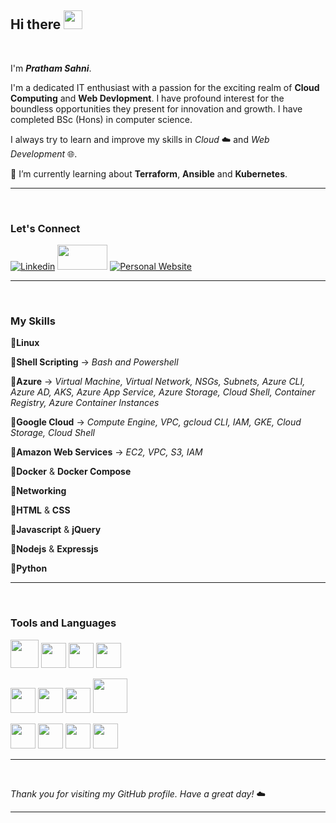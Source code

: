 ## Hi there <img src="https://raw.githubusercontent.com/MartinHeinz/MartinHeinz/master/wave.gif" width="30px"> 

<br> 

I'm ***Pratham Sahni***.

I'm a dedicated IT enthusiast with a passion for the exciting realm of **Cloud Computing** and **Web Devlopment**. I have profound interest for the boundless opportunities they present for innovation and growth. I have completed BSc (Hons) in computer science. 

I always try to learn and improve my skills in *Cloud* ☁️ and *Web Development* 🌐.

🌱 I’m currently learning about **Terraform**, **Ansible** and **Kubernetes**.

---

<br>

### Let's Connect
[![Linkedin](https://img.shields.io/badge/linkedin-%230077B5.svg?style=for-the-badge&logo=linkedin&logoColor=FFFFFF)](https://linkedin.com/in/pratham-sahni)
  <a href="https://www.credly.com/users/pratham-sahni/badges"><img src="https://images.credly.com/images/b685de69-03cf-402c-b8e3-62ecd0e2e949/blob.png" width="80" height="40" /></a>
[![Personal Website](https://img.shields.io/badge/Personal%20Website-%2312100E.svg?style=for-the-badge&logoColor=white)](https://prathamtech.netlify.app)

---

<br>

<!--
### My Credly Profile 
[Link to my Credly Profile](https://www.credly.com/users/pratham-sahni/badges)
---
-->

### My Skills

🔹**Linux** 

🔹**Shell Scripting** 
-> *Bash and Powershell*

🔹**Azure** 
-> *Virtual Machine, Virtual Network, NSGs, Subnets, Azure CLI, Azure AD, AKS, Azure App Service, Azure Storage, Cloud Shell, Container Registry, Azure Container Instances*

🔹**Google Cloud**
-> *Compute Engine, VPC, gcloud CLI, IAM, GKE, Cloud Storage, Cloud Shell*

🔹**Amazon Web Services** 
-> *EC2, VPC, S3, IAM*

🔹**Docker** & **Docker Compose**

🔹**Networking**

🔹**HTML** & **CSS**

🔹**Javascript** & **jQuery** 

🔹**Nodejs** & **Expressjs** 

🔹**Python** 

---

<br>

### Tools and Languages 

<img src="https://svgrepo.com/show/303205/html-5-logo.svg" height="45" width="45" /> <img src="https://cdn.worldvectorlogo.com/logos/logo-javascript.svg" height="40" width="40" /> <img src="https://cdn.worldvectorlogo.com/logos/python-5.svg" height="40" width="40" /> <img src="https://cdn.worldvectorlogo.com/logos/react-2.svg" height="40" width="40" /> 

<img src="https://cdn.worldvectorlogo.com/logos/aws-2.svg" height="40" width="40" /> <img src="https://cdn.worldvectorlogo.com/logos/azure-1.svg" height="40" width="40" /> <img src="https://cdn.worldvectorlogo.com/logos/google-cloud-1.svg" height="40" width="40" /> <img src="https://svgrepo.com/show/376353/terraform.svg" height="55" width="55" />

<img src="https://cdn.worldvectorlogo.com/logos/linux-tux-2.svg" height="40" width="40" /> <img src="https://cdn.worldvectorlogo.com/logos/bash-1.svg" height="40" width="40" /> <img src="https://cdn.worldvectorlogo.com/logos/docker.svg" height="40" width="40" /> <img src="https://cdn.worldvectorlogo.com/logos/visual-studio-code-1.svg" height="40" width="40" />  

---

<br>

<!--
### Github Stats
![Pratham's Github Stats](https://github-readme-stats.vercel.app/api?username=prthm786&show_icons=true)
![Pratham's Top Languages](https://github-readme-stats.vercel.app/api/top-langs?username=prthm786)
---
-->

*Thank you for visiting my GitHub profile. Have a great day!* ☁️

---

